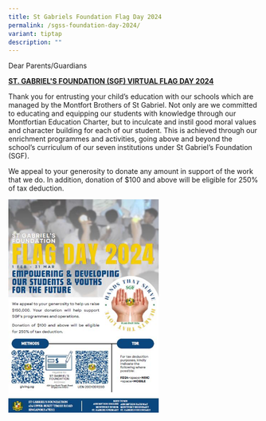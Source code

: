 ```yaml
---
title: St Gabriels Foundation Flag Day 2024
permalink: /sgss-foundation-day-2024/
variant: tiptap
description: ""
---
```

<p>Dear Parents/Guardians</p>
<p><strong><u>ST. GABRIEL'S FOUNDATION (SGF) VIRTUAL FLAG DAY 2024</u></strong>
</p>
<p>Thank you for entrusting your child’s education with our schools which
are managed by the Montfort Brothers of St Gabriel. Not only are we committed
to educating and equipping our students with knowledge through our Montfortian
Education Charter, but to inculcate and instil good moral values and character
building for each of our student. This is achieved through our enrichment
programmes and activities, going above and beyond the school’s curriculum
of our seven institutions under St Gabriel’s Foundation (SGF).</p>
<p>We appeal to your generosity to donate any amount in support of the work
that we do. In addition, donation of $100 and above will be eligible for
250% of tax deduction.</p>
<p></p>
<div class="isomer-image-wrapper">
<img style="width: 60%;" height="auto" width="100%" alt="" src="/images/School Announcement/SGF_2024_Flag_Day.JPG">
</div>
<p></p>